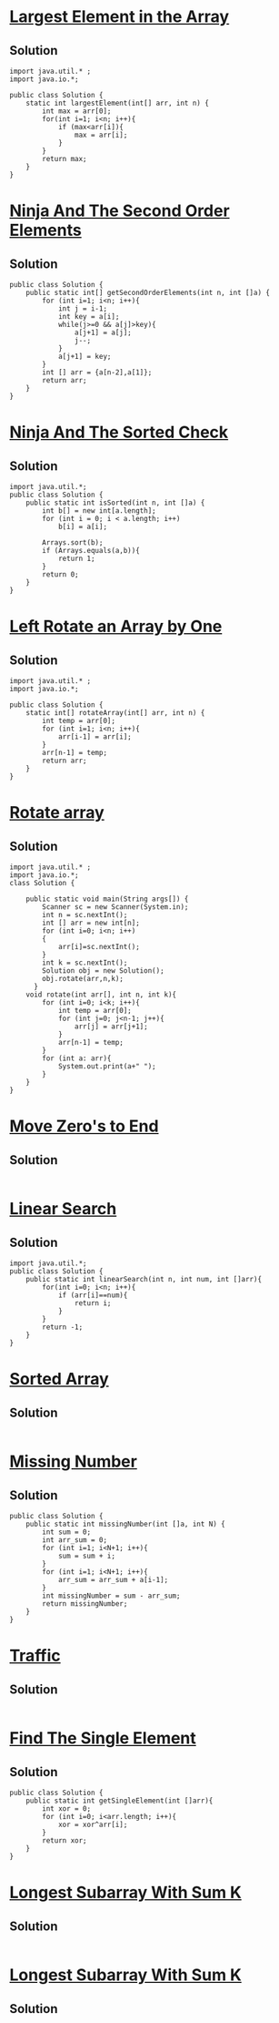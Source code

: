 # [Largest Element in the Array ](https://www.codingninjas.com/studio/problems/largest-element-in-the-array-largest-element-in-the-array_5026279?utm_source=striver&utm_medium=website&utm_campaign=a_zcoursetuf&leftPanelTab=0)

## Solution
```
import java.util.* ;
import java.io.*; 

public class Solution {
    static int largestElement(int[] arr, int n) {
        int max = arr[0];
        for(int i=1; i<n; i++){
            if (max<arr[i]){
                max = arr[i];
            }
        }
        return max;
    }
}
```

# [Ninja And The Second Order Elements ](https://www.codingninjas.com/studio/problems/ninja-and-the-second-order-elements_6581960?utm_source=striver&utm_medium=website&utm_campaign=a_zcoursetuf&leftPanelTab=1)

## Solution
```
public class Solution {
    public static int[] getSecondOrderElements(int n, int []a) {
        for (int i=1; i<n; i++){
            int j = i-1;
            int key = a[i];
            while(j>=0 && a[j]>key){
                a[j+1] = a[j];
                j--;
            }
            a[j+1] = key;
        }
        int [] arr = {a[n-2],a[1]};
        return arr;
    }
}
```
# [Ninja And The Sorted Check](https://www.codingninjas.com/studio/problems/ninja-and-the-sorted-check_6581957?utm_source=striver&utm_medium=website&utm_campaign=a_zcoursetuf&leftPanelTab=0)

## Solution
```
import java.util.*;
public class Solution {
    public static int isSorted(int n, int []a) {
        int b[] = new int[a.length];
        for (int i = 0; i < a.length; i++)
            b[i] = a[i];
        
        Arrays.sort(b);
        if (Arrays.equals(a,b)){
            return 1;
        }
        return 0;     
    }
}
```
# [Left Rotate an Array by One](https://www.codingninjas.com/studio/problems/left-rotate-an-array-by-one_5026278?utm_source=striver&utm_medium=website&utm_campaign=a_zcoursetuf&leftPanelTab=0)

## Solution
```
import java.util.* ;
import java.io.*; 

public class Solution {
    static int[] rotateArray(int[] arr, int n) {
        int temp = arr[0];
        for (int i=1; i<n; i++){
            arr[i-1] = arr[i];
        }
        arr[n-1] = temp;
        return arr;
    }
}
```

# [Rotate array](https://www.codingninjas.com/studio/problems/rotate-array_1230543?utm_source=striver&utm_medium=website&utm_campaign=a_zcoursetuf&leftPanelTab=0)

## Solution
```
import java.util.* ;
import java.io.*; 
class Solution {
	
	public static void main(String args[]) {
		Scanner sc = new Scanner(System.in);
        int n = sc.nextInt();
        int [] arr = new int[n];
        for (int i=0; i<n; i++)
        {
            arr[i]=sc.nextInt();
        }
        int k = sc.nextInt();
        Solution obj = new Solution();
        obj.rotate(arr,n,k);
      }
    void rotate(int arr[], int n, int k){
        for (int i=0; i<k; i++){
            int temp = arr[0];
            for (int j=0; j<n-1; j++){
                arr[j] = arr[j+1];
            }
            arr[n-1] = temp;
        }
        for (int a: arr){
            System.out.print(a+" ");
        }
    }        
}
```
# [Move Zero's to End](https://www.codingninjas.com/studio/problems/ninja-and-the-zero-s_6581958?utm_source=striver&utm_medium=website&utm_campaign=a_zcoursetuf)

## Solution
```
```
# [Linear Search](https://www.codingninjas.com/studio/problems/linear-search_6922070?utm_source=striver&utm_medium=website&utm_campaign=a_zcoursetuf&leftPanelTab=0)

## Solution
```
import java.util.*;
public class Solution {
    public static int linearSearch(int n, int num, int []arr){
        for(int i=0; i<n; i++){
            if (arr[i]==num){
                return i;
            }
        }
        return -1;
    }
}
```
# [Sorted Array](https://www.codingninjas.com/studio/problems/sorted-array_6613259?utm_source=striver&utm_medium=website&utm_campaign=a_zcoursetuf)

## Solution
```
```
# [Missing Number](https://www.codingninjas.com/studio/problems/missing-number_6680467?utm_source=striver&utm_medium=website&utm_campaign=codestudio_a_zcourse&leftPanelTab=1)

## Solution
```
public class Solution {
    public static int missingNumber(int []a, int N) {
        int sum = 0;
        int arr_sum = 0;
        for (int i=1; i<N+1; i++){
            sum = sum + i;
        }
        for (int i=1; i<N+1; i++){
            arr_sum = arr_sum + a[i-1];
        }
        int missingNumber = sum - arr_sum;
        return missingNumber;
    }
}
```
# [Traffic](https://www.codingninjas.com/studio/problems/traffic_6682625?utm_source=striver&utm_medium=website&utm_campaign=a_zcoursetuf)

## Solution
```
```
# [Find The Single Element](https://www.codingninjas.com/studio/problems/find-the-single-element_6680465?utm_source=striver&utm_medium=website&utm_campaign=a_zcoursetuf&leftPanelTab=0)

## Solution
```
public class Solution {
    public static int getSingleElement(int []arr){
        int xor = 0;
        for (int i=0; i<arr.length; i++){
            xor = xor^arr[i];
        }
        return xor;
    }
}
```
# [Longest Subarray With Sum K](https://www.codingninjas.com/studio/problems/longest-subarray-with-sum-k_6682399?utm_source=striver&utm_medium=website&utm_campaign=a_zcoursetuf)

## Solution
```
```
# [Longest Subarray With Sum K](https://www.codingninjas.com/studio/problems/longest-subarray-with-sum-k_5713505?utm_source=striver&utm_medium=website&utm_campaign=a_zcoursetuf)

## Solution
```
```
